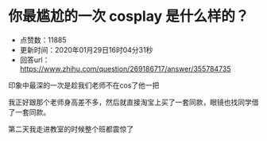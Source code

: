 # 你最尴尬的一次 cosplay 是什么样的？
- 点赞数：11885
- 更新时间：2020年01月29日16时04分31秒
- 回答url：https://www.zhihu.com/question/269186717/answer/355784735
<body>
 <p data-pid="RCXhtr8C">印象中最深的一次是趁我们老师不在cos了他一把</p>
 <p data-pid="kzQcrVyH">我正好跟那个老师身高差不多，然后就直接淘宝上买了一套同款，眼镜也找同学借了一套同款。</p>
 <p data-pid="M0LXf06O">第二天我走进教室的时候整个班都震惊了</p>
</body>